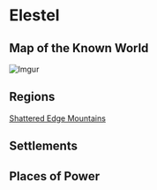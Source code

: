 <!-- TITLE: Elestel -->
<!-- SUBTITLE: The World & its Environs -->

# Elestel
## Map of the Known World

![Imgur](https://i.imgur.com/wlyfEDU.jpg)


## Regions
[Shattered Edge Mountains](regions/shattered-edge-mountains)
## Settlements
## Places of Power


